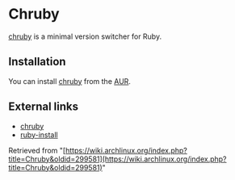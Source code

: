 # Chruby

[chruby](https://github.com/postmodern/chruby#readme) is a minimal version switcher for Ruby.

## Installation

You can install [chruby](https://aur.archlinux.org/packages/chruby/) from the [AUR](/index.php/AUR "AUR").

## External links

*   [chruby](https://github.com/postmodern/chruby#readme)
*   [ruby-install](https://github.com/postmodern/ruby-install#readme)

Retrieved from "[https://wiki.archlinux.org/index.php?title=Chruby&oldid=299581](https://wiki.archlinux.org/index.php?title=Chruby&oldid=299581)"